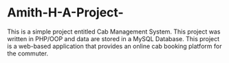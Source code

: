 # Amith-H-A-Project-
This is a simple project entitled Cab Management System. This project was written in PHP/OOP and data are stored in a MySQL Database. This project is a web-based application that provides an online cab booking platform for the commuter. 
